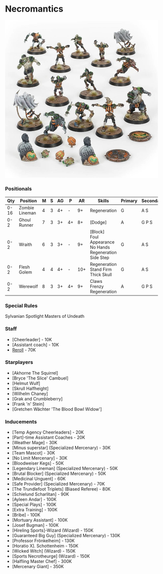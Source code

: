 ﻿# Necromantics

![](../media/teams/NecromanticTeamLead.jpg)

### Positionals

| Qty  | Position       | M | S | AG | P  | AR  | Skills                                                                                     | Primary | Secondary | Cost |
| ---- | -------------- | - | - | -- | -- | --- | ------------------------------------------------------------------------------------------ | ------- | --------- | ---- |
| 0-16 | Zombie Lineman | 4 | 3 | 4+ | -  | 9+  | Regeneration                                                                               | G       | A S       | 40K  |
| 0-2  | Ghoul Runner   | 7 | 3 | 3+ | 4+ | 8+  | [Dodge]                                                                                    | A       | G P S     | 75K  |
| 0-2  | Wraith         | 6 | 3 | 3+ | -  | 9+  | [Block] <br /> Foul Appearance <br /> No Hands <br /> Regeneration <br /> Side Step | G       | A S       | 95K  |
| 0-2  | Flesh Golem    | 4 | 4 | 4+ | -  | 10+ | Regeneration <br /> Stand Firm <br /> Thick Skull                                          | G       | A S       | 115K |
| 0-2  | Werewolf       | 8 | 3 | 3+ | 4+ | 9+  | Claws <br /> Frenzy <br /> Regeneration                                                    | A       | G P S     | 125K |

### Special Rules

Sylvanian Spotlight
Masters of Undeath

### Staff

* [Cheerleader] - 10K
* [Assistant coach] - 10K
* [Reroll](s) - 70K

### Starplayers

* [Akhorne The Squirrel]                     
* [Bryce 'The Slice' Cambuel]                
* [Helmut Wulf]                              
* [Skrull Halfheight]                        
* [Wilhelm Chaney]                           
* [Grak and Crumbleberry]                            
* [Frank 'n' Stein]                          
* [Gretchen Wächter 'The Blood Bowl Widow'] 

### Inducements

* [Temp Agency Cheerleaders] - 20K
* [Part]-time Assistant Coaches - 20K
* [Weather Mage] - 30K
* [Minus superstar] (Specialized Mercenary) - 30K
* [Team Mascot] - 30K
* [No Limit Mercenary] - 30K
* [Bloodweiser Kegs] - 50K
* [Legendary Lineman] (Specialized Mercenary) - 50K
* [Brutal Blocker] (Specialized Mercenary) - 50K
* [Medicinal Unguent] - 60K
* [Safe Provider] (Specialized Mercenary) - 70K
* [The Trundlefoot Triplets] (Biased Referee) - 80K
* [Schielund Scharlitan] - 90K
* [Ayleen Andar] - 100K
* [Special Plays] - 100K
* [Extra Training] - 100K
* [Bribe] - 100K
* [Mortuary Assistant] - 100K
* [Josef Bugman] - 100K
* [Hireling Sports]-Wizard (Wizard) - 150K
* [Guaranteed Big Guy] (Specialized Mercenary) - 130K
* [Professor Frönkelheim] - 130K
* [Horatio X]. Schottenheim - 150K
* [Wicked Witch] (Wizard) - 150K
* [Sports Necrotheurge] (Wizard) - 150K
* [Halfling Master Chef] - 300K
* [Mercenary Giant] - 350K
